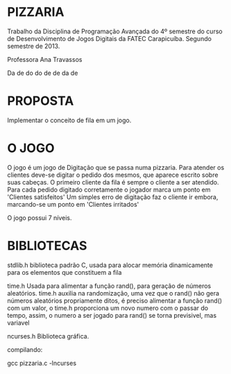 PIZZARIA
========

Trabalho da Disciplina de Programação Avançada do 4º semestre do curso de Desenvolvimento de Jogos Digitais
da FATEC Carapicuíba. Segundo semestre de 2013.

Professora Ana Travassos


Da de do do de de da de


PROPOSTA
========

  Implementar o conceito de fila em um jogo.


O JOGO
======

  O jogo é um jogo de Digitação que se passa numa pizzaria.
  Para atender os clientes deve-se digitar o pedido dos mesmos, que aparece escrito sobre suas cabeças.
  O primeiro cliente da fila é sempre o cliente a ser atendido.
  Para cada pedido digitado corretamente o jogador marca um ponto em 'Clientes satisfeitos'
  Um simples erro de digitação faz o cliente ir embora, marcando-se um ponto em 'Clientes irritados'

  O jogo possui 7 níveis.


BIBLIOTECAS
===========

stdlib.h
  biblioteca padrão C, usada para alocar memória dinamicamente para os elementos que constituem a fila

time.h
  Usada para alimentar a função rand(), para geração de números aleatórios.
  time.h auxilia na randomização, uma vez que o rand() não gera números aleatórios propriamente ditos,
      é preciso alimentar a função rand() com um valor, o time.h proporciona um novo numero com o passar do tempo,
      assim, o numero a ser jogado para rand() se torna previsivel, mas variavel

ncurses.h
  Biblioteca gráfica.



compilando:

gcc pizzaria.c -lncurses
